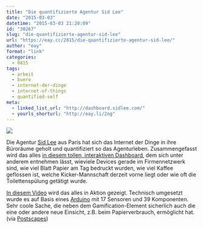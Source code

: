 ```yaml
---
title: "Die quantifizierte Agentur Sid Lee"
date: "2015-03-03"
datetime: "2015-03-03 21:20:09"
id: "30267"
slug: "die-quantifizierte-agentur-sid-lee"
url: "https://eay.cc/2015/die-quantifizierte-agentur-sid-lee/"
author: "eay"
format: "link"
categories:
  - 0815
tags:
  - arbeit
  - buero
  - internet-der-dinge
  - internet-of-things
  - quantified-self
meta:
  - linked_list_url: "http://dashboard.sidlee.com/"
  - yourls_shorturl: "http://eay.li/2ng"
---
```


[![](https://eay.cc/uploads/2015/sidleedashboard.gif)](http://dashboard.sidlee.com/)

Die Agentur [Sid Lee](http://sidlee.com/) aus Paris hat sich das Internet der Dinge in ihre Büroräume geholt und quantifiziert so das Agenturleben. Zusammengefasst wird das alles [in diesem tollen, interaktiven Dashboard](http://dashboard.sidlee.com/), dem sich unter anderem entnehmen lässt, wieviele Devices gerade im Firmennetzwerk sind, wie viel Blatt Papier am Tag bedruckt wurden, wie viel Kaffee geflossen ist, welche Kicker-Mannschaft derzeit vorne liegt oder wie oft die Toilettenspülung getätigt wurde.

[In diesem Video](https://www.youtube.com/watch?v=TioYIJhdaKo) wird das alles in Aktion gezeigt. Technisch umgesetzt wurde es auf Basis eines [Arduino](http://www.arduino.cc/) mit 17 Sensoren und 39 Komponenten. Sehr coole Sache, die neben dem Gamification-Element sicherlich auch die eine oder andere neue Einsicht, z.B. beim Papierverbrauch, ermöglicht hat. (via [Postscapes](http://postscapes.com/connected-device-dashboards-sid-lee-paris-office))
